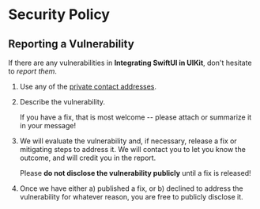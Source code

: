 # Security Policy

## Reporting a Vulnerability

If there are any vulnerabilities in **Integrating SwiftUI in UIKit**, don't hesitate to _report them_.

1. Use any of the [private contact addresses](https://github.com/developer-academy-unina/Workshop-Integrating-SwiftUI-in-UIKit#support).
2. Describe the vulnerability.

   If you have a fix, that is most welcome -- please attach or summarize it in your message!

3. We will evaluate the vulnerability and, if necessary, release a fix or mitigating steps to address it. We will contact you to let you know the outcome, and will credit you in the report.

   Please **do not disclose the vulnerability publicly** until a fix is released!

4. Once we have either a) published a fix, or b) declined to address the vulnerability for whatever reason, you are free to publicly disclose it.
